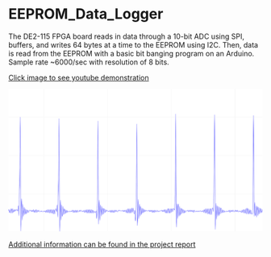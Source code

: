 # EEPROM_Data_Logger
The DE2-115 FPGA board reads in data through a 10-bit ADC using SPI, buffers, and writes 64 bytes at a time to the EEPROM using I2C. Then, data is read from the EEPROM with a basic bit banging program on an Arduino. Sample rate ~6000/sec with resolution of 8 bits.

[Click image to see youtube demonstration](https://youtu.be/RKF3j1R-JCc)

[![Demonstration](https://github.com/tymcgrew/EEPROM_Data_Logger/blob/master/misc/plot.png)](https://youtu.be/RKF3j1R-JCc)

[Additional information can be found in the project report](https://github.com/tymcgrew/EEPROM_Data_Logger/blob/master/misc/Project%20Report.pdf)
